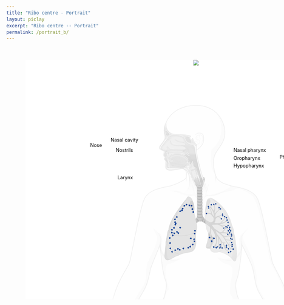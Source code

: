 ```yaml
---
title: "Ribo centre - Portrait"
layout: piclay
excerpt: "Ribo centre -- Portrait"
permalink: /portrait_b/
---
```

<script src="https://unpkg.com/vue@3/dist/vue.global.js"></script>
<style>
  .brain-wrap {
    position: relative;
    z-index: 2;
    width: 1000px;
    transform: scale(0.9);
    height: 700px;
    margin: 0 auto;
    transition: all 0.3s;
  }

  .brain-wrap #imgMap,
  .brain-wrap .img-bg,
  .brain-wrap .organ-img {
    position: absolute;
    left: 50%;
    transform: translateX(-50%);
    top: 0;
    height: 100%;
  }

  .brain-wrap .line {
    z-index: 99;
  }

  .brain-wrap #imgMap {
    z-index: 333;
  }

  .brain-wrap area {
    cursor: pointer;
  }

  .brain-wrap .nav-list {
    position: absolute;
    z-index: 999;
  }

  .brain-wrap .nav-list.nose-list {
    top: 150px;
    left: 179px;
  }

  .brain-wrap .nav-list.pharynx-list {
    top: 220px;
    left: 594px;
  }

  .brain-wrap .nav-list.airway-list {
    top: 420px;
    left: 690px;
  }

  .brain-wrap .nav-list.lungsub-list {
    top: 420px;
    left: 690px;
  }

  .brain-wrap .lung-nav {
    width: 100%;
  }

  .brain-wrap .lung-nav li {
    position: absolute;
    z-index: 999;
    font-size: 12px;
    background: #eff5ff;
    color: #406b9b;
    cursor: pointer;
    padding: 3px 4px;
    border-radius: 4px;
    min-width: 80px;
    text-align: center;
    border: 1px solid #d9e1f1;
    font-weight: bold;
    line-height: 1.2em;
  }

  .brain-wrap .lung-nav li:hover,
  .brain-wrap .lung-nav li.actived {
    background: #3a5c93;
    color: #fff;
  }

  .brain-wrap .lung-nav li#nav_1 {
    left: 125px;
    top: 234px;
  }

  .brain-wrap .lung-nav li#nav_2 {
    left: 731px;
    top: 271px;
  }

  .brain-wrap .lung-nav li#nav_3 {
    left: 912px;
    top: 451px;
  }

  .brain-wrap .lung-nav li#nav_4 {
    left: 912px;
    top: 520px;
  }

  .brain-wrap .lung-nav li#nav_Larynx {
    left: 239px;
    top: 330px;
  }

  .brain-wrap .lung-nav.nose-nav {
    background-size: auto 70%;
    width: 140px;
    height: 0px;
    position: relative;
  }

  .brain-wrap .lung-nav.nose-nav li {
    left: 60px;
  }

  .brain-wrap .lung-nav.nose-nav li.nav_1_0 {
    top: 68px;
  }

  .brain-wrap .lung-nav.nose-nav li.nav_1_1 {
    top: 99px;
  }

  .brain-wrap .lung-nav.nose-nav li.nav_1_2 {
    top: 170px;
  }

  .brain-wrap .lung-nav.pharynx-nav {
    background-size: auto 100%;
    width: 130px;
    height: 0px;
    position: relative;
  }

  .brain-wrap .lung-nav.pharynx-nav li {
    left: 10px;
  }

  .brain-wrap .lung-nav.pharynx-nav li.nav_2_0 {
    top: 19px;
  }

  .brain-wrap .lung-nav.pharynx-nav li.nav_2_1 {
    top: 50px;
  }

  .brain-wrap .lung-nav.pharynx-nav li.nav_2_2 {
    top: 81px;
  }

  .brain-wrap .lung-nav.pharynx-nav li.nav_2_3 {
    top: 126px;
  }

  .brain-wrap .lung-nav.airway-nav {
    min-width: 200px;
    height: 0px;
    position: relative;
  }

  .brain-wrap .lung-nav.airway-nav li {
    left: 82px;
  }

  .brain-wrap .lung-nav.airway-nav li.nav_3_0 {
    top: 0px;
  }

  .brain-wrap .lung-nav.airway-nav li.nav_3_1 {
    top: 30px;
  }

  .brain-wrap .lung-nav.airway-nav li.nav_3_2 {
    top: 60px;
  }

  .brain-wrap .lung-nav.lungsub-nav {
    min-width: 130px;
    height: 0px;
    position: relative;
  }

  .brain-wrap .lung-nav.lungsub-nav li {
    left: 82px;
  }

  .brain-wrap .lung-nav.lungsub-nav li.nav_4_0 {
    top: 90px;
  }

  .brain-wrap .lung-nav.lungsub-nav li.nav_4_1 {
    top: 120px;
  }
</style>

<div id="app">
<div class="brain-wrap" ref="brainwrap">
<!-- <img src="@/assets/brain/dark/brain-bg.png" alt="" height="100%" class="img-bg"> -->
<img src="../assets/lung/线.png" usemap="#Map" id="imgMap" />
<html><map name="Map" id="Map">
<!-- Nose -->
<!-- <area onclick="linFkTo('Nasal cavity', 'Nose and pharynx')" onmouseover="update('Nose', 'Nasal cavity')" -->
<area onclick="linkTo('Nasal cavity', 'Nose and pharynx')" onmouseover="update('Nose', 'Nasal cavity')"
title="Nasal cavity" coords="2788,1397,2751,1344,2587,1334,2514,1340,2380,1519,2469,1519,2525,1553,2793,1564"
shape="poly">
<area onclick="linkTo('Nostrils', 'Nose and pharynx')" onmouseover="update('Nose', 'Nostrils')" title="Nostrils"
coords="2492,1566,2413,1533,2413,1588" shape="poly">

<!-- Pharynx -->
<area onclick="linkTo('Nasal pharynx', 'Nose and pharynx')" o nmouseover="update('Pharynx', 'Nasal pharynx')"
title="Nasal pharynx" coords="2816,1441,2872,1474,2939,1497,2994,1642,2860,1631,2793,1564" shape="poly">
<area onclick="linkTo('Oropharynx', 'Nose and pharynx')" onmouseover="update('Pharynx', 'Oropharynx')"
title="Oropharynx" coords="2793,1671,2838,1738,2983,1716,2983,1649,2849,1638" shape="poly">
<area onclick="linkTo('Hypopharynx', 'Nose and pharynx')" onmouseover="update('Pharynx', 'Hypopharynx')"
title="Hypopharynx"
coords="3127,2169,3095,2185,3005,1904,2958,1861,2931,1782,2883,1824,2836,1803,2857,1750,2984,1739"
shape="poly">

<!-- Larynx -->
<area onclick="linkTo('Larynx')" onmouseover="update('Larynx')" title="Larynx"
coords="2905,1941,2942,1941,2973,1914,2920,1909" shape="poly">

<!-- Airway -->
<area onclick="linkTo('Trachea', 'Airway')" onmouseover="update('Airway', 'Trachea')" title="Trachea"
coords="3006,2748,3106,2748,3095,2212,2994,2223" shape="poly">
<area onclick="linkTo('Primary bronchus', 'Airway')" onmouseover="update('Airway', 'Primary bronchus')"
title="Primary bronchus"
coords="2994,2764,2950,2808,2961,2875,3017,2819,3095,2831,3207,2898,3251,2831,3117,2764" shape="poly">
<area onclick="linkTo('Bronchi', 'Airway')" onmouseover="update('Airway', 'Bronchi')" title="Bronchi"
coords="3240,2848,3296,2804,3307,2737,3363,2759,3419,2837,3441,2904,3408,3005,3508,3150,3430,3172,3341,3116,3240,3005"
shape="poly">

<!-- Lung -->
<area onclick="linkTo('all', 'Lung')" onmouseover="update('Lung')" title="Lung"
coords="2849,2399,2626,2690,2503,2969,2436,3461,2469,3505,2682,3416,2950,3315,2994,3215,2972,3025,3006,2902,2916,2846,2894,2734,2961,2701,2961,2545,2916,2411"
shape="poly">
<area onclick="linkTo('Bronchioles', 'Lung')" onmouseover="update('Lung', 'Bronchioles')" title="Bronchioles"
coords="3263,2721,3330,2710,3397,2755,3430,2833,3453,2911,3441,2978,3475,3056,3520,3146,3441,3179,3229,3034,3263,3112,3341,3168,3520,3235,3587,3235,3531,3079,3497,2799,3397,2676,3307,2554,3240,2609,3196,2676"
shape="poly">
<area onclick="linkTo('Alveoli', 'Lung')" onmouseover="update('Lung', 'Alveoli')" title="Alveoli"
coords="3184,2699,3207,2598,3251,2542,3318,2531,3385,2576,3419,2654,3453,2732,3520,2777,3531,2855,3542,2933,3542,3034,3587,3123,3609,3190,3620,3257,3553,3268,3453,3235,3363,3213,3296,3146,3229,3101,3218,3179,3263,3246,3330,3313,3397,3324,3475,3347,3564,3369,3631,3358,3687,3302,3676,3190,3631,3045,3620,2944,3587,2822,3542,2676,3464,2576,3385,2486,3229,2419,3151,2565"
shape="poly">
</map></html>
<!-- <img src="@/assets/brain/line.png" alt="" class="organ-img line"> -->
<div v-if="!activeBrain && !activeLabel">
<img src="../assets/lung/全景图.png" alt="" class="organ-img" />
</div>
<!-- 各个器官独立的图层 -->
<div class="Nose">
<!-- 鼻部全图层 -->
<img v-show="activeBrain == 'Nose' && activePart(null)" src="../assets/lung/全景图.png" alt="Nose"
class="organ-img">
<!-- 独立器官图层 -->
<img v-show="activePart('Nasal cavity')" src="../assets/lung/nasal cavity.png" alt="Nasal cavity"
class="organ-img">
<img v-show="activePart('Nostrils')" src="../assets/lung/nostrils.png" alt="Nostrils" class="organ-img">
</div>

<div class="Pharynx">
<!-- 喉部全图层 -->
<img v-show="activeBrain == 'Pharynx' && activePart(null)" src="../assets/lung/全景图.png" alt="Pharynx"
class="organ-img">
<!-- 独立器官图层 -->
<img v-show="activePart('Nasal pharynx')" src="../assets/lung/nasal pharynx.png" alt="Nasal pharynx"
class="organ-img">
<img v-show="activePart('Oropharynx')" src="../assets/lung/oropharynx.png" alt="Oropharynx" class="organ-img">
<img v-show="activePart('Hypopharynx')" src="../assets/lung/hypopharynx.png" alt="Hypopharynx"
class="organ-img">
</div>

<div class="Larynx">
<!-- 鼻部全图层 -->
<img v-show="activeBrain == 'Larynx' && activePart(null)" src="../assets/lung/larynx.png" alt="Larynx"
class="organ-img">
</div>

<div class="Airway">
<!-- 气道全图层 -->
<img v-show="activeBrain == 'Airway' && activePart(null)" src="../assets/lung/全景图.png" alt="Airway"
class="organ-img">
<!-- 独立器官图层 -->
<img v-show="activePart('Trachea')" src="../assets/lung/trachea.png" alt="Trachea" class="organ-img">
<img v-show="activePart('Primary bronchus')" src="../assets/lung/primary bronchus.png" alt="Primary bronchus"
class="organ-img">
<img v-show="activePart('Bronchi')" src="../assets/lung/bronchi.png" alt="Bronchi" class="organ-img">
</div>

<div class="Lung">
<!-- 肺部全图层 -->
<img v-show="activeBrain == 'Lung' && activePart(null)" src="../assets/lung/lung.png" alt="Lung"
class="organ-img">
<!-- 独立器官图层 -->
<img v-show="activePart('Bronchioles')" src="../assets/lung/bronchioles.png" alt="Bronchioles"
class="organ-img">
<img v-show="activePart('Alveoli')" src="../assets/lung/alveoli.png" alt="Alveoli" class="organ-img">
</div>

<!-- <ul class="lung-nav">
<li class="nav" id="nav_1" onclick="linkTo('Nose')" onmouseover="update('Nose')"
:class="activeBrain == 'Nose' ? 'actived' : ''">Nose</li>
<li class="nav" id="nav_2" onclick="linkTo('Pharynx')" onmouseover="update('Pharynx')"
:class="activeBrain == 'Pharynx' ? 'actived' : ''">Pharynx</li>
<li class="nav" id="nav_3" onclick="linkTo('Airway')" onmouseover="update('Airway')"
:class="activeBrain == 'Airway' ? 'actived' : ''">Airway</li>
<li class="nav" id="nav_4" onclick="linkTo('Lung')" onmouseover="update('Lung')"
:class="activeBrain == 'Lung' ? 'actived' : ''">Lung</li>
<li class="nav" id="nav_Larynx" onclick="linkTo('Larynx')" onmouseover="update('Larynx')"
:class="activeBrain == 'Larynx' ? 'actived' : ''">Larynx</li>
</ul> -->

<!-- <ul class="lung-nav">
  <li class="nav" id="nav_1" onclick="linkTo('Nose')" onmouseover="update('Nose')" 
  :class="activeBrain == 'Nose' ? 'actived' : ''">Nose</li>
  <li class="nav" id="nav_2" onclick="linkTo('Pharynx')" onmouseover="update('Pharynx')" 
  :class="activeBrain == 'Pharynx' ? 'actived' : ''">Pharynx</li>
  <li class="nav" id="nav_3" onclick="linkTo('Airway')" onmouseover="update('Airway')" 
  :class="activeBrain == 'Airway' ? 'actived' : ''">Airway</li>
  <li class="nav" id="nav_4" onclick="linkTo('Lung')" onmouseover="update('Lung')" 
  :class="activeBrain == 'Lung' ? 'actived' : ''">Lung</li>
  <li class="nav" id="nav_Larynx" onclick="linkTo('Larynx')" onmouseover="update('Larynx')" 
  :class="activeBrain == 'Larynx' ? 'actived' : ''">Larynx</li>
</ul> -->



<!-- Sub-navigation for specific organs if needed -->
<!-- <div class ="nav-list nose-list">
<ul class="lung-nav nose-nav">
<li v-for="(item, index) in noseNav" :key="item"
  :class="(`nav_1_${index}`) + ' ' + (activedLabel(item) ? 'actived ' : '')" onclick="linkTo(item)"
  onmouseover="update('Nose', item)">{{ item }}</li>
</ul>
</div>

<div class="nav-list pharynx-list">
<ul class="lung-nav pharynx-nav">
<li v-for="(item, index) in pharynxNav" :key="item"
  :class="(`nav_2_${index}`) + ' ' + (activedLabel(item) ? 'actived ' : '')" onclick="linkTo(item)"
  onmouseover="update('Pharynx', item)">{{ item }}</li>
</ul>
</div>

<div class="nav-list airway-list">
<ul class="lung-nav airway-nav">
<li v-for="(item, index) in airwayNav" :key="item"
  :class="(`nav_3_${index}`) + ' ' + (activedLabel(item) ? 'actived ' : '')" onclick="linkTo(item)"
  onmouseover="update('Airway', item)">{{ item }}</li>
</ul>
</div>

<div class="nav-list lungsub-list">
<ul class="lung-nav lungsub-nav">
<li v-for="(item, index) in lungSubNav" :key="item"
  :class="(`nav_4_${index}`) + ' ' + (activedLabel(item) ? 'actived ' : '')" onclick="linkTo(item)"
  onmouseover="update('Lung', item)">{{ item }}</li>
</ul>
</div>
</div>
</div> -->

<div style="position: relative; width: 500px; height: 500px;">
<!-- <img src="https://example.com/anatomy.png" alt="解剖图" style="width: 100%; height: auto;"> -->
<a href="http://localhost:4000/dataviewer/" style="position: absolute; top: 240px; left: 190px; color: black; text-decoration: none;">Nose</a>
<a href="#nose" style="position: absolute; top: 225px; left: 250px; color: black; text-decoration: none;">Nasal cavity</a>
<a href="#nose" style="position: absolute; top: 255px; left: 265px; color: black; text-decoration: none;">Nostrils</a>
<a href="#pharynx" style="position: absolute; top: 335px; left: 270px; color: black; text-decoration: none;">Larynx</a>
<a href="#lung" style="position: absolute; top: 275px; left: 745px; color: black; text-decoration: none;">Pharynx</a>
<a href="#lung" style="position: absolute; top: 255px; left: 610px; color: black; text-decoration: none; white-space: nowrap;">Nasal pharynx</a>
<a href="#lung" style="position: absolute; top: 278px; left: 610px; color: black; text-decoration: none; white-space: nowrap;">Oropharynx</a>
<a href="#lung" style="position: absolute; top: 300px; left: 610px; color: black; text-decoration: none; white-space: nowrap;">Hypopharynx</a>
<a href="#lung" style="position: absolute; top: 432px; left: 775px; color: black; text-decoration: none; white-space: nowrap;">Trachea</a>
<a href="#lung" style="position: absolute; top: 460px; left: 775px; color: black; text-decoration: none; white-space: nowrap;">Primary bronchus</a>
<a href="#lung" style="position: absolute; top: 485px; left: 775px; color: black; text-decoration: none; white-space: nowrap;">Bronchi</a>
<a href="#lung" style="position: absolute; top: 510px; left: 775px; color: black; text-decoration: none; white-space: nowrap;">Bronchioles</a>
<a href="#lung" style="position: absolute; top: 535px; left: 775px; color: black; text-decoration: none; white-space: nowrap;">Alveoli</a>
<a href="#lung" style="position: absolute; top: 460px; left: 920px; color: black; text-decoration: none; white-space: nowrap;">Airway</a>
<a href="#lung" style="position: absolute; top: 525px; left: 920px; color: black; text-decoration: none; white-space: nowrap;">Lung</a>
</div>

<script>
  const app = Vue.createApp({
    name: "BrainArea",
    data() {
      return {
        showImg: "brain",
        activeBrain: null,
        activeLabel: null,
        activedMLabel: null,
        noseNav: ['Nasal cavity', 'Nostrils'],
        pharynxNav: ['Nasal pharynx', 'Oropharynx', 'Hypopharynx'],
        airwayNav: ['Trachea', 'Primary bronchus', 'Bronchi'],
        lungSubNav: ['Bronchioles', 'Alveoli']
      };
    },
    computed: {
      activePart() {
        return (label) => {
          return this.activeLabel === label;
        };
      },
      activedLabel() {
        // 展开的文字是否高亮显示
        return (label, mLabel) => {
          return this.activeLabel === label || mLabel === label;
        };
      },
      initActiveBrain() {
        // (初始化&当前)显示的大脑部位、线条、文字
        return (label) => {
          return !this.activeBrain || this.activeBrain === label;
        };
      },
      initUnactiveBrain() {
        // 初始化不高亮
        return (label) => {
          return !this.activeBrain || (this.activeBrain && this.activeBrain !== label);
        };
      },
    },
    methods: {
      update(pLabel = null, label = null, mLabel = null) {
        this.activeBrain = pLabel;
        this.activeLabel = label;
        this.activedMLabel = mLabel;
        this.$emit("brainAreaUpdate", label || mLabel || pLabel);
        this.showImg = label;
      },
      linkTo(areaName) {
        // 公共方法跳转到对应页面，同文件下可用window.open('index.html')做跳转
        // 根据areaName传值不同，跳转到对应页面
        console.log(areaName, 'areaName');
        window.open('example.html')
      },
      // 点击div外部事件
      handleOutsideClick(e) {
        this.activeBrain = null;
        this.activeLabel = null;
        this.activedMLabel = null;
        this.$emit("brainAreaUpdate", null);
      },
    },
    mounted() {
      const imgMap = document.getElementById("imgMap");
      this.$nextTick(() => {
        imgMap.onload = () => {
          const naturalW = imgMap.naturalWidth;
          const scale = (imgMap.width / naturalW).toFixed(2);
          this.scale = scale;
          setTimeout(() => {
            const areas = document.getElementById("Map").childNodes;
            areas.forEach((area) => {
              let coords = area.coords.split(",");
              coords = coords.map((coord) => {
                return Math.floor(parseFloat(coord) * scale);
              });
              area.coords = coords.join(",");
            });
          }, 300);

        };
      });
    }
  })
  app.mount("#app")
</script>
